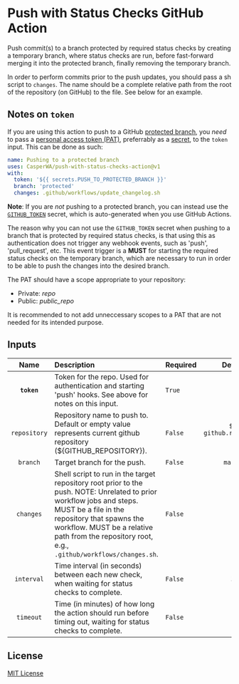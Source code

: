# Push with Status Checks GitHub Action

Push commit(s) to a branch protected by required status checks by creating a temporary branch, where status checks are run, before fast-forward merging it into the protected branch, finally removing the temporary branch.

In order to perform commits prior to the push updates, you should pass a sh script to `changes`.
The name should be a complete relative path from the root of the repository (on GitHub) to the file.
See below for an example.

## Notes on `token`

If you are using this action to push to a GitHub [protected branch](https://help.github.com/en/github/administering-a-repository/about-protected-branches), you _need_ to pass a [personal access token (PAT)](https://help.github.com/en/github/authenticating-to-github/creating-a-personal-access-token-for-the-command-line), preferrably as a [secret](https://help.github.com/en/actions/configuring-and-managing-workflows/creating-and-storing-encrypted-secrets), to the `token` input.
This can be done as such:

```yml
name: Pushing to a protected branch
uses: CasperWA/push-with-status-checks-action@v1
with:
  token: '${{ secrets.PUSH_TO_PROTECTED_BRANCH }}'
  branch: 'protected'
  changes: .github/workflows/update_changelog.sh
```

**Note**: If you are _not_ pushing to a protected branch, you can instead use the [`GITHUB_TOKEN`](https://help.github.com/en/actions/configuring-and-managing-workflows/authenticating-with-the-github_token) secret, which is auto-generated when you use GitHub Actions.

The reason why you can not use the `GITHUB_TOKEN` secret when pushing to a branch that is protected by required status checks, is that using this as authentication does not trigger any webhook events, such as 'push', 'pull_request', etc.
This event trigger is a **MUST** for starting the required status checks on the temporary branch, which are necessary to run in order to be able to push the changes into the desired branch.

The PAT should have a scope appropriate to your repository:

- Private: _repo_
- Public: *public_repo*

It is recommended to not add unneccessary scopes to a PAT that are not needed for its intended purpose.

## Inputs

| Name | Description | Required | Default |
|:---:|:---|:---|:---:|
| **`token`** | Token for the repo. Used for authentication and starting 'push' hooks. See above for notes on this input. | `True` | |
| `repository` | Repository name to push to. Default or empty value represents current github repository (${GITHUB_REPOSITORY}). | `False` | `${{ github.repository }}` |
| `branch` | Target branch for the push. | `False` | `master` |
| `changes` | Shell script to run in the target repository root prior to the push. NOTE: Unrelated to prior workflow jobs and steps. MUST be a file in the repository that spawns the workflow. MUST be a relative path from the repository root, e.g., `.github/workflows/changes.sh`. | `False` | `` |
| `interval` | Time interval (in seconds) between each new check, when waiting for status checks to complete. | `False` | `30` |
| `timeout` | Time (in minutes) of how long the action should run before timing out, waiting for status checks to complete. | `False` | `15` |

## License

[MIT License](LICENSE)
